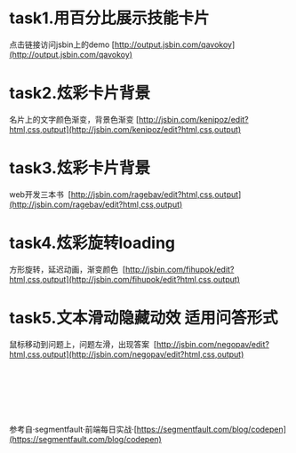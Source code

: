 # task1.用百分比展示技能卡片
点击链接访问jsbin上的demo  [http://output.jsbin.com/qavokoy](http://output.jsbin.com/qavokoy)  

# task2.炫彩卡片背景
名片上的文字颜色渐变，背景色渐变  [http://jsbin.com/kenipoz/edit?html,css,output](http://jsbin.com/kenipoz/edit?html,css,output)  

# task3.炫彩卡片背景
web开发三本书  [http://jsbin.com/ragebav/edit?html,css,output](http://jsbin.com/ragebav/edit?html,css,output)  

# task4.炫彩旋转loading
方形旋转，延迟动画，渐变颜色  [http://jsbin.com/fihupok/edit?html,css,output](http://jsbin.com/fihupok/edit?html,css,output)
# task5.文本滑动隐藏动效 适用问答形式
鼠标移动到问题上，问题左滑，出现答案  [http://jsbin.com/negopav/edit?html,css,output](http://jsbin.com/negopav/edit?html,css,output) 


&emsp;  
&emsp;  
&emsp;    
&emsp;    
&emsp;    
&emsp;    
参考自·segmentfault·前端每日实战·[https://segmentfault.com/blog/codepen](https://segmentfault.com/blog/codepen)
